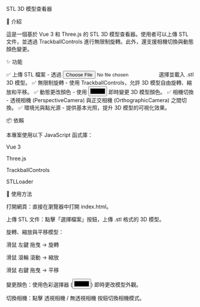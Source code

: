 STL 3D 模型查看器

📌 介紹

這是一個基於 Vue 3 和 Three.js 的 STL 3D 模型查看器。使用者可以上傳 STL 文件，並透過 TrackballControls 進行無限制旋轉。此外，還支援相機切換與動態顏色變更。

✨ 功能

✅ 上傳 STL 檔案 - 透過 <input type="file"> 選擇並載入 .stl 3D 模型。
✅ 無限制旋轉 - 使用 TrackballControls，允許 3D 模型自由旋轉、縮放和平移。
✅ 動態更改顏色 - 使用 <input type="color"> 即時變更 3D 模型顏色。
✅ 相機切換 - 透視相機 (PerspectiveCamera) 與正交相機 (OrthographicCamera) 之間切換。
✅ 環境光與點光源 - 提供基本光照，提升 3D 模型的可視化效果。

📦 依賴

本專案使用以下 JavaScript 函式庫：

Vue 3

Three.js

TrackballControls

STLLoader

🚀 使用方法

打開網頁：直接在瀏覽器中打開 index.html。

上傳 STL 文件：點擊「選擇檔案」按鈕，上傳 .stl 格式的 3D 模型。

旋轉、縮放與平移模型：

滑鼠 左鍵 拖曳 → 旋轉

滑鼠 滾輪 滾動 → 縮放

滑鼠 右鍵 拖曳 → 平移

變更顏色：使用色彩選擇器 (<input type="color">) 即時更改模型外觀。

切換相機：點擊 透視相機 / 無透視相機 按鈕切換相機模式。
